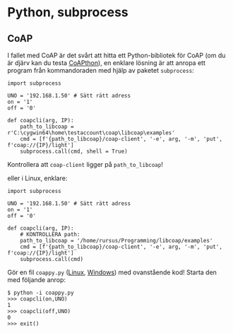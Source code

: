 # Python, subprocess

## CoAP

I fallet med CoAP är det svårt att hitta ett
Python-bibliotek för CoAP (om du är djärv kan du testa
[CoAPthon](https://github.com/Tanganelli/CoAPthon)),
en enklare lösning är att anropa ett program från
kommandoraden med hjälp av paketet `subprocess`:

```
import subprocess

UNO = '192.168.1.50' # Sätt rätt adress
on = '1'
off = '0'

def coapcli(arg, IP):
    path_to_libcoap = r'C:\cygwin64\home\testaccount\coap\libcoap\examples'
    cmd = [f'{path_to_libcoap}/coap-client', '-e', arg, '-m', 'put', f'coap://{IP}/light']
    subprocess.call(cmd, shell = True)
```

Kontrollera att `coap-client` ligger på
`path_to_libcoap`!

eller i Linux, enklare:

```
import subprocess

UNO = '192.168.1.50' # Sätt rätt adress
on = '1'
off = '0'

def coapcli(arg, IP):
    # KONTROLLERA path:
    path_to_libcoap = '/home/rursus/Programming/libcoap/examples'
    cmd = [f'{path_to_libcoap}/coap-client', '-e', arg, '-m', 'put', f'coap://{IP}/light']
    subprocess.call(cmd)
```
Gör en fil `coappy.py`
([Linux](coappy-linux.py),
 [Windows](coappy-windows.py)) med ovanstående kod!
Starta den med följande anrop:

```
$ python -i coappy.py
>>> coapcli(on,UNO)
1
>>> coapcli(off,UNO)
0
>>> exit()
```
